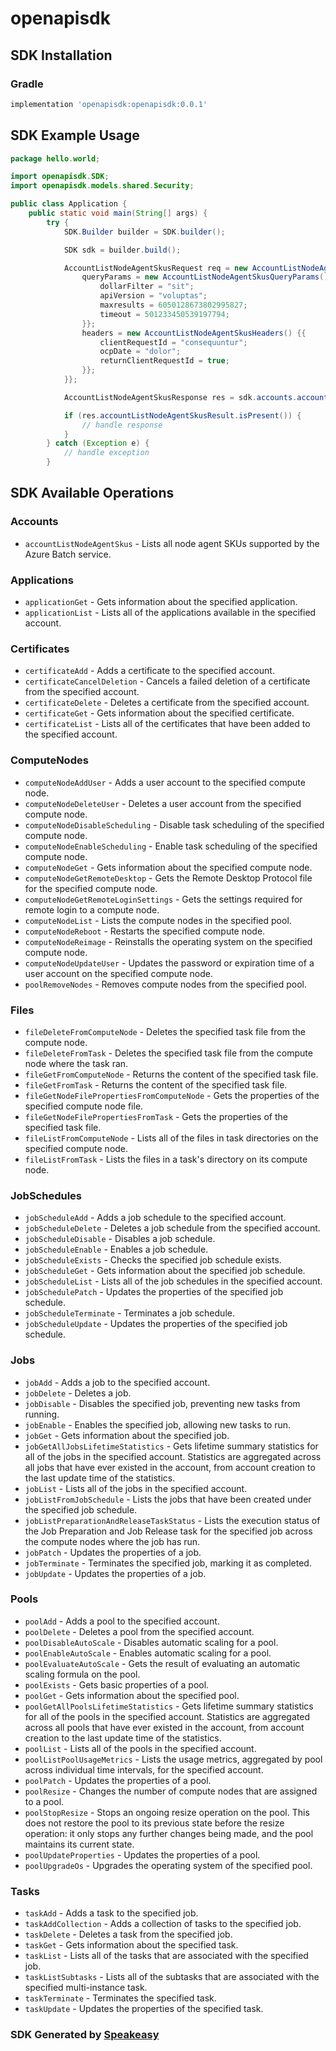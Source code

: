 # openapisdk

<!-- Start SDK Installation -->
## SDK Installation

### Gradle

```groovy
implementation 'openapisdk:openapisdk:0.0.1'
```
<!-- End SDK Installation -->

## SDK Example Usage
<!-- Start SDK Example Usage -->
```java
package hello.world;

import openapisdk.SDK;
import openapisdk.models.shared.Security;

public class Application {
    public static void main(String[] args) {
        try {
            SDK.Builder builder = SDK.builder();

            SDK sdk = builder.build();

            AccountListNodeAgentSkusRequest req = new AccountListNodeAgentSkusRequest() {{
                queryParams = new AccountListNodeAgentSkusQueryParams() {{
                    dollarFilter = "sit";
                    apiVersion = "voluptas";
                    maxresults = 6050128673802995827;
                    timeout = 501233450539197794;
                }};
                headers = new AccountListNodeAgentSkusHeaders() {{
                    clientRequestId = "consequuntur";
                    ocpDate = "dolor";
                    returnClientRequestId = true;
                }};
            }};

            AccountListNodeAgentSkusResponse res = sdk.accounts.accountListNodeAgentSkus(req);

            if (res.accountListNodeAgentSkusResult.isPresent()) {
                // handle response
            }
        } catch (Exception e) {
            // handle exception
        }
```
<!-- End SDK Example Usage -->

<!-- Start SDK Available Operations -->
## SDK Available Operations

### Accounts

* `accountListNodeAgentSkus` - Lists all node agent SKUs supported by the Azure Batch service.

### Applications

* `applicationGet` - Gets information about the specified application.
* `applicationList` - Lists all of the applications available in the specified account.

### Certificates

* `certificateAdd` - Adds a certificate to the specified account.
* `certificateCancelDeletion` - Cancels a failed deletion of a certificate from the specified account.
* `certificateDelete` - Deletes a certificate from the specified account.
* `certificateGet` - Gets information about the specified certificate.
* `certificateList` - Lists all of the certificates that have been added to the specified account.

### ComputeNodes

* `computeNodeAddUser` - Adds a user account to the specified compute node.
* `computeNodeDeleteUser` - Deletes a user account from the specified compute node.
* `computeNodeDisableScheduling` - Disable task scheduling of the specified compute node.
* `computeNodeEnableScheduling` - Enable task scheduling of the specified compute node.
* `computeNodeGet` - Gets information about the specified compute node.
* `computeNodeGetRemoteDesktop` - Gets the Remote Desktop Protocol file for the specified compute node.
* `computeNodeGetRemoteLoginSettings` - Gets the settings required for remote login to a compute node.
* `computeNodeList` - Lists the compute nodes in the specified pool.
* `computeNodeReboot` - Restarts the specified compute node.
* `computeNodeReimage` - Reinstalls the operating system on the specified compute node.
* `computeNodeUpdateUser` - Updates the password or expiration time of a user account on the specified compute node.
* `poolRemoveNodes` - Removes compute nodes from the specified pool.

### Files

* `fileDeleteFromComputeNode` - Deletes the specified task file from the compute node.
* `fileDeleteFromTask` - Deletes the specified task file from the compute node where the task ran.
* `fileGetFromComputeNode` - Returns the content of the specified task file.
* `fileGetFromTask` - Returns the content of the specified task file.
* `fileGetNodeFilePropertiesFromComputeNode` - Gets the properties of the specified compute node file.
* `fileGetNodeFilePropertiesFromTask` - Gets the properties of the specified task file.
* `fileListFromComputeNode` - Lists all of the files in task directories on the specified compute node.
* `fileListFromTask` - Lists the files in a task's directory on its compute node.

### JobSchedules

* `jobScheduleAdd` - Adds a job schedule to the specified account.
* `jobScheduleDelete` - Deletes a job schedule from the specified account.
* `jobScheduleDisable` - Disables a job schedule.
* `jobScheduleEnable` - Enables a job schedule.
* `jobScheduleExists` - Checks the specified job schedule exists.
* `jobScheduleGet` - Gets information about the specified job schedule.
* `jobScheduleList` - Lists all of the job schedules in the specified account.
* `jobSchedulePatch` - Updates the properties of the specified job schedule.
* `jobScheduleTerminate` - Terminates a job schedule.
* `jobScheduleUpdate` - Updates the properties of the specified job schedule.

### Jobs

* `jobAdd` - Adds a job to the specified account.
* `jobDelete` - Deletes a job.
* `jobDisable` - Disables the specified job, preventing new tasks from running.
* `jobEnable` - Enables the specified job, allowing new tasks to run.
* `jobGet` - Gets information about the specified job.
* `jobGetAllJobsLifetimeStatistics` - Gets lifetime summary statistics for all of the jobs in the specified account. Statistics are aggregated across all jobs that have ever existed in the account, from account creation to the last update time of the statistics.
* `jobList` - Lists all of the jobs in the specified account.
* `jobListFromJobSchedule` - Lists the jobs that have been created under the specified job schedule.
* `jobListPreparationAndReleaseTaskStatus` - Lists the execution status of the Job Preparation and Job Release task for the specified job across the compute nodes where the job has run.
* `jobPatch` - Updates the properties of a job.
* `jobTerminate` - Terminates the specified job, marking it as completed.
* `jobUpdate` - Updates the properties of a job.

### Pools

* `poolAdd` - Adds a pool to the specified account.
* `poolDelete` - Deletes a pool from the specified account.
* `poolDisableAutoScale` - Disables automatic scaling for a pool.
* `poolEnableAutoScale` - Enables automatic scaling for a pool.
* `poolEvaluateAutoScale` - Gets the result of evaluating an automatic scaling formula on the pool.
* `poolExists` - Gets basic properties of a pool.
* `poolGet` - Gets information about the specified pool.
* `poolGetAllPoolsLifetimeStatistics` - Gets lifetime summary statistics for all of the pools in the specified account. Statistics are aggregated across all pools that have ever existed in the account, from account creation to the last update time of the statistics.
* `poolList` - Lists all of the pools in the specified account.
* `poolListPoolUsageMetrics` - Lists the usage metrics, aggregated by pool across individual time intervals, for the specified account.
* `poolPatch` - Updates the properties of a pool.
* `poolResize` - Changes the number of compute nodes that are assigned to a pool.
* `poolStopResize` - Stops an ongoing resize operation on the pool. This does not restore the pool to its previous state before the resize operation: it only stops any further changes being made, and the pool maintains its current state.
* `poolUpdateProperties` - Updates the properties of a pool.
* `poolUpgradeOs` - Upgrades the operating system of the specified pool.

### Tasks

* `taskAdd` - Adds a task to the specified job.
* `taskAddCollection` - Adds a collection of tasks to the specified job.
* `taskDelete` - Deletes a task from the specified job.
* `taskGet` - Gets information about the specified task.
* `taskList` - Lists all of the tasks that are associated with the specified job.
* `taskListSubtasks` - Lists all of the subtasks that are associated with the specified multi-instance task.
* `taskTerminate` - Terminates the specified task.
* `taskUpdate` - Updates the properties of the specified task.

<!-- End SDK Available Operations -->

### SDK Generated by [Speakeasy](https://docs.speakeasyapi.dev/docs/using-speakeasy/client-sdks)
